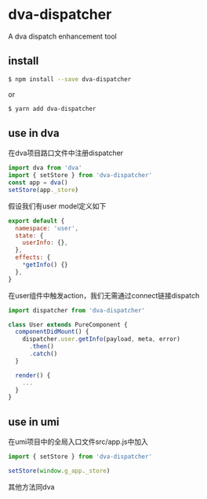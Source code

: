 # dva-dispatcher
A dva dispatch enhancement tool

## install

```bash
$ npm install --save dva-dispatcher
```
or
```bash
$ yarn add dva-dispatcher
```

## use in dva

在dva项目路口文件中注册dispatcher

```js
import dva from 'dva'
import { setStore } from 'dva-dispatcher'
const app = dva()
setStore(app._store)
```

假设我们有user model定义如下
```js
export default {
  namespace: 'user',
  state: {
    userInfo: {},
  },
  effects: {
    *getInfo() {}
  },
}
```

在user组件中触发action，我们无需通过connect链接dispatch
```js
import dispatcher from 'dva-dispatcher'

class User extends PureComponent {
  componentDidMount() {
    dispatcher.user.getInfo(payload, meta, error)
      .then()
      .catch()
  }

  render() {
    ...
  }
}
```

## use in umi

在umi项目中的全局入口文件src/app.js中加入
```js
import { setStore } from 'dva-dispatcher'

setStore(window.g_app._store)
```

其他方法同dva
